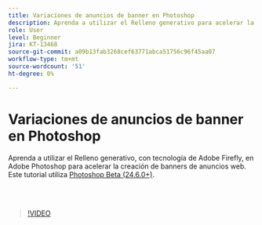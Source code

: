 ```yaml
---
title: Variaciones de anuncios de banner en Photoshop
description: Aprenda a utilizar el Relleno generativo para acelerar la creación de banners de anuncios web
role: User
level: Beginner
jira: KT-13468
source-git-commit: a09b13fab3268cef63771abca51756c96f45aa07
workflow-type: tm+mt
source-wordcount: '51'
ht-degree: 0%

---
```


# Variaciones de anuncios de banner en Photoshop

Aprenda a utilizar el Relleno generativo, con tecnología de Adobe Firefly, en Adobe Photoshop para acelerar la creación de banners de anuncios web. Este tutorial utiliza [Photoshop Beta (24.6.0+)](https://helpx.adobe.com/x-productkb/global/creative-cloud-beta.html).

<br> 

>[!VIDEO](https://video.tv.adobe.com/v/3420791?quality=12&learn=on&hidetitle=true)
